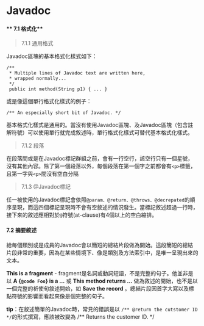 # Javadoc




#### ** 7.1 格式化**

>7.1.1 通用格式

Javadoc區塊的基本格式化樣式如下：

    /** 
     * Multiple lines of Javadoc text are written here,
     * wrapped normally... 
     */
     public int method(String p1) { ... }

或是像這個單行格式化樣式的例子：

    /** An especially short bit of Javadoc. */
    
基本格式化樣式是通用的。當沒有使用Javadoc區塊、及Javadoc區塊（包含註解符號）可以使用單行就完成敘述時，單行格式化樣式可替代基本格式化樣式。  

>7.1.2 段落

在段落間或是在Javadoc標記群組之前，會有一行空行，該空行只有一個星號，沒有其他內容。除了第一個段落以外，每個段落在第一個字之前都會有```<p>```標籤，且第一字與```<p>```間沒有空白分隔

>7.1.3 @Javadoc標記

任一被使用的Javadoc標記會依照```@param、@return、@throws、@decrepated```的順序呈現，而這四個標記呈現時不會有空敘述的情況發生。當標記敘述超過一行時，接下來的敘述應相對於```@```符號(at-clause)有4個以上的空白縮排。


#### **7.2 摘要敘述**

給每個類別或是成員的Javadoc會以簡短的總結片段做為開始。這段簡短的總結片段非常的重要，因為在某些情境下、像是類別及方法索引中，是唯一呈現出來的文本。

**This is a fragment** -    fragment是名詞或動詞短語，不是完整的句子。他並非是以
 **A {```@code Foo```} is a …** 或 **This method returns …** 做為敘述的開始，也不是以一個完整的祈使句敘述開始，如 **Save the record** 。總結片段因首字大寫以及標點符號的影響而看起來像是個完整的句子。
 
 **tip**：在敘述簡單的Javadoc時，常見的錯誤是以 ```/** @return the cutstomer ID */```的形式撰寫，應該被改變為 /** Returns the customer ID. */